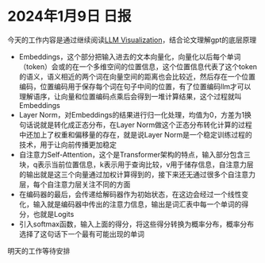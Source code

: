 # 2024年1月9日 日报

今天的工作内容是通过继续阅读[LLM Visualization](https://bbycroft.net/)，结合论文理解gpt的底层原理

- Embeddings，这个部分把输入进去的文本向量化，向量化以后每个单词（token）会或的在一个多维空间的位置信息，这个位置信息代表了这个token的语义，语义相近的两个词在向量空间的距离也会比较近，然后存在一个位置编码，位置编码用于保存每个词在句子中间的位置，有了位置编码llm才可以理解语序，让向量和位置编码点乘后会得到一堆计算结果，这个过程就叫Embeddings
- Layer Norm，对Embeddings的结果进行归一化处理，均值为0，方差为1换句话说就是转化成正态分布，在Layer Norm做这个正态分布转化计算的过程中还加上了权重和偏移量的存在，就是说Layer Norm是一个稳定训练过程的技术，用于让向前传播更加稳定
- 自注意力Self-Attention，这个是Transformer架构的特点，输入部分包含三块，q表示当前位置信息，k表示用于查询比较，v用于储存信息，自注意力层的输出就是这三个向量通过加权计算得到的，接下来还无通过很多个自注意力层，每个自注意力层关注不同的方面
- 在编码器的最后，会传递给解码器作为初始状态，在这边会经过一个线性变化，输入就是编码器中传出的注意力信息，输出是词汇表中每一个单词的得分，也就是Logits
- 引入softmax函数，输入上面的得分，将这些得分转换为概率分布，概率分布选择了这句话下一个最有可能出现的单词

明天的工作等待安排

